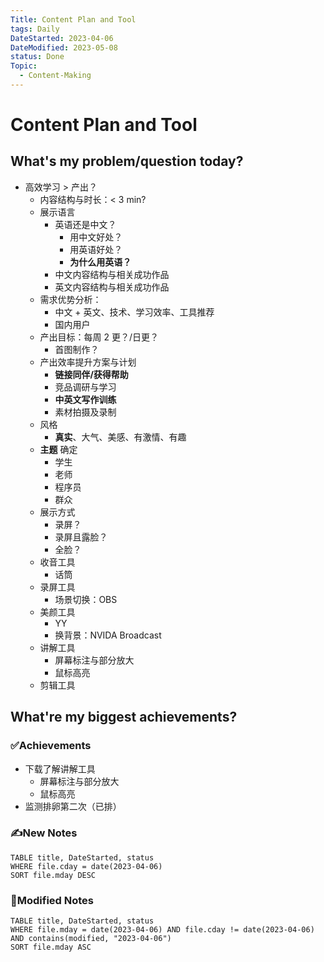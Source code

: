 ```yaml
---
Title: Content Plan and Tool
tags: Daily
DateStarted: 2023-04-06
DateModified: 2023-05-08
status: Done
Topic:
  - Content-Making
---
```


# Content Plan and Tool

## What's my problem/question today?

- 高效学习 > 产出？
  - 内容结构与时长：< 3 min?
  - 展示语言
    - 英语还是中文？
      - 用中文好处？
      - 用英语好处？
      - **为什么用英语？**
    - 中文内容结构与相关成功作品
    - 英文内容结构与相关成功作品
  - 需求优势分析：
    - 中文 + 英文、技术、学习效率、工具推荐
    - 国内用户
  - 产出目标：每周 2 更？/日更？
    - 首图制作？
  - 产出效率提升方案与计划
    - **链接同伴/获得帮助**
    - 竞品调研与学习
    - **中英文写作训练**
    - 素材拍摄及录制
  - 风格
    - **真实**、大气、美感、有激情、有趣
  - **主题** 确定
    - 学生
    - 老师
    - 程序员
    - 群众
  - 展示方式
    - 录屏？
    - 录屏且露脸？
    - 全脸？
  - 收音工具
    - 话筒
  - 录屏工具
    - 场景切换：OBS
  - 美颜工具
    - YY
    - 换背景：NVIDA Broadcast
  - 讲解工具
    - 屏幕标注与部分放大
    - 鼠标高亮
  - 剪辑工具

## What're my biggest achievements?

### ✅Achievements

- 下载了解讲解工具
  - 屏幕标注与部分放大
  - 鼠标高亮
- 监测排卵第二次（已排）

### ✍️New Notes

```dataview
TABLE title, DateStarted, status
WHERE file.cday = date(2023-04-06)
SORT file.mday DESC
```

### 📝Modified Notes

```dataview
TABLE title, DateStarted, status
WHERE file.mday = date(2023-04-06) AND file.cday != date(2023-04-06) AND contains(modified, "2023-04-06")
SORT file.mday ASC
```
